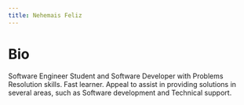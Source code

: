 ```yaml
---
title: Nehemais Feliz
---
```

# Bio

Software Engineer Student and Software Developer with Problems Resolution skills. Fast learner. Appeal to assist in providing solutions in several areas, such as Software development and Technical support.
